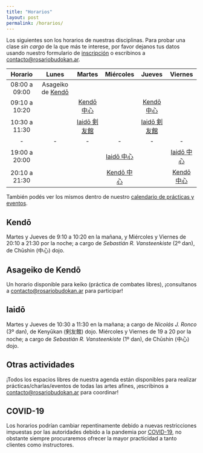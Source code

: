 ```yaml
---
title: "Horarios"
layout: post
permalink: /horarios/
---
```


Los siguientes son los horarios de nuestras disciplinas. Para probar una clase *sin cargo* de la que más te interese, por favor dejanos tus datos usando nuestro formulario de [inscripción](/inscripcion) o escribinos a [contacto@rosariobudokan.ar](mailto:contacto@rosariobudokan.ar).

| Horario       | Lunes         | Martes                           | Miércoles                     | Jueves                          | Viernes                       |
| :-----------: |:-------------:|:--------------------------------:|:-----------------------------:|:-------------------------------:|:-----------------------------:|
| 08:00 a 09:00 | Asageiko de [Kendō](/disciplinas/kendo)                                                                                                        |||||
| 09:10 a 10:20 |               |[Kendō 中心](/disciplinas/kendo)  |                               |[Kendō 中心](/disciplinas/kendo)  |                               |
| 10:30 a 11:30 |               |[Iaidō 剣友館](/disciplinas/iaido)|                               |[Iaidō 剣友館](/disciplinas/iaido)|                               |
| -             | -             | -                                | -                             | -                               | -                             |
| 19:00 a 20:00 |               |                                  |[Iaidō 中心](/disciplinas/iaido)|                                |[Iaidō 中心](/disciplinas/iaido)|
| 20:10 a 21:30 |               |                                  |[Kendō 中心](/disciplinas/kendo)|                                |[Kendō 中心](/disciplinas/kendo)|

También podés ver los mismos dentro de nuestro [calendario de prácticas y eventos](/calendario).

## Kendō
Martes y Jueves de 9:10 a 10:20 en la mañana, y Miércoles y Viernes de 20:10 a 21:30 por la noche; a cargo de *Sebastián R. Vansteenkiste* (2º dan), de Chūshin (中心) dojo.

## Asageiko de Kendō
Un horario disponible para keiko (práctica de combates libres), ¡consultanos a [contacto@rosariobudokan.ar](mailto:contacto@rosariobudokan.ar) para participar!

## Iaidō
Martes y Jueves de 10:30 a 11:30 en la mañana; a cargo de *Nicolás J. Ronco* (3º dan), de Kenyūkan (剣友館) dojo.
Miércoles y Viernes de 19 a 20 por la noche; a cargo de *Sebastián R. Vansteenkiste* (1º dan), de Chūshin (中心) dojo.

## Otras actividades
¡Todos los espacios libres de nuestra agenda están disponibles para realizar prácticas/charlas/eventos de todas las artes afines, ¡escribinos a [contacto@rosariobudokan.ar](mailto:contacto@rosariobudokan.ar) para coordinar!

## COVID-19
Los horarios podrían cambiar repentinamente debido a nuevas restricciones impuestas por las autoridades debido a la pandemia por [COVID-19](/covid-19), no obstante siempre procuraremos ofrecer la mayor practicidad a tanto clientes como instructores.
